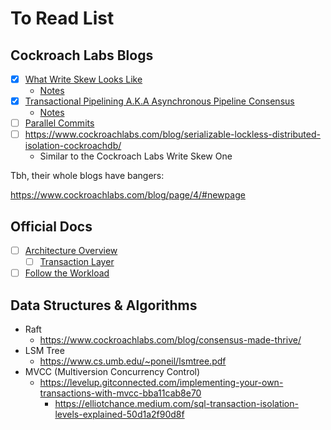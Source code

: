 # To Read List

## Cockroach Labs Blogs

- [x] [What Write Skew Looks Like](https://www.cockroachlabs.com/blog/what-write-skew-looks-like/)
  - [Notes](what_write_skew_looks_like.md)
- [x] [Transactional Pipelining A.K.A Asynchronous Pipeline Consensus](https://www.cockroachlabs.com/blog/transaction-pipelining/)
  - [Notes](./transaction_pipelining.md)
- [ ] [Parallel Commits](https://www.cockroachlabs.com/blog/parallel-commits/)
- [ ] https://www.cockroachlabs.com/blog/serializable-lockless-distributed-isolation-cockroachdb/
  - Similar to the Cockroach Labs Write Skew One

Tbh, their whole blogs have bangers:

https://www.cockroachlabs.com/blog/page/4/#newpage

## Official Docs

- [ ] [Architecture Overview](https://www.cockroachlabs.com/docs/stable/architecture/overview.html)
  - [ ] [Transaction Layer](https://www.cockroachlabs.com/docs/stable/architecture/transaction-layer.html)
- [ ] [Follow the Workload](https://www.cockroachlabs.com/docs/v2.1/demo-follow-the-workload.html)

## Data Structures & Algorithms

- Raft
  - https://www.cockroachlabs.com/blog/consensus-made-thrive/
- LSM Tree
  - https://www.cs.umb.edu/~poneil/lsmtree.pdf
- MVCC (Multiversion Concurrency Control)
  - https://levelup.gitconnected.com/implementing-your-own-transactions-with-mvcc-bba11cab8e70
    - https://elliotchance.medium.com/sql-transaction-isolation-levels-explained-50d1a2f90d8f
